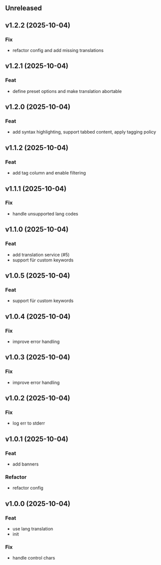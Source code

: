 ## Unreleased

## v1.2.2 (2025-10-04)

### Fix

- refactor config and add missing translations

## v1.2.1 (2025-10-04)

### Feat

- define preset options and make translation abortable

## v1.2.0 (2025-10-04)

### Feat

- add syntax highlighting, support tabbed content, apply tagging policy

## v1.1.2 (2025-10-04)

### Feat

- add tag column and enable filtering

## v1.1.1 (2025-10-04)

### Fix

- handle unsupported lang codes

## v1.1.0 (2025-10-04)

### Feat

- add translation service (#5)
- support für custom keywords

## v1.0.5 (2025-10-04)

### Feat

- support für custom keywords

## v1.0.4 (2025-10-04)

### Fix

- improve error handling

## v1.0.3 (2025-10-04)

### Fix

- improve error handling

## v1.0.2 (2025-10-04)

### Fix

- log err to stderr

## v1.0.1 (2025-10-04)

### Feat

- add banners

### Refactor

- refactor config

## v1.0.0 (2025-10-04)

### Feat

- use lang translation
- init

### Fix

- handle control chars
